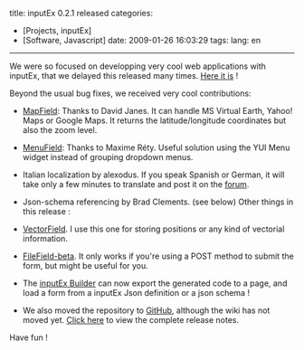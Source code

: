 title: inputEx 0.2.1 released
categories:
- [Projects, inputEx]
- [Software, Javascript]
date: 2009-01-26 16:03:29
tags:
lang: en
---

We were so focused on developping very cool web applications with inputEx, that we delayed this released many times. [Here it is](http://javascript.neyric.com/inputex/) !

Beyond the usual bug fixes, we received very cool contributions:

*   [MapField](http://javascript.neyric.com/inputex/js/ext/MapField/map_field.html): Thanks to David Janes. It can handle MS Virtual Earth, Yahoo! Maps or Google Maps. It returns the latitude/longitude coordinates but also the zoom level.
*   [MenuField](http://javascript.neyric.com/inputex/examples/menu_field.html): Thanks to Maxime Réty. Useful solution using the YUI Menu widget instead of grouping dropdown menus.
*   Italian localization by alexodus. If you speak Spanish or German, it will take only a few minutes to translate and post it on the [forum](http://groups.google.com/group/inputex).
*   Json-schema referencing by Brad Clements. (see below)
Other things in this release :

*   [VectorField](http://javascript.neyric.com/inputex/js/ext/VectorField/vector_field.html). I use this one for storing positions or any kind of vectorial information.
*   [FileField-beta](http://javascript.neyric.com/inputex/examples/file_field.html). It only works if you're using a POST method to submit the form, but might be useful for you.
*   The [inputEx Builder](http://javascript.neyric.com/inputex/inputExBuilder/inputExBuilder.html) can now export the generated code to a page, and load a form from a inputEx Json definition or a json schema !
*   We also moved the repository to [GitHub](http://github.com/neyric/inputex/), although the wiki has not moved yet.
[Click here](http://javascript.neyric.com/inputex/version.txt) to view the complete release notes.

Have fun !